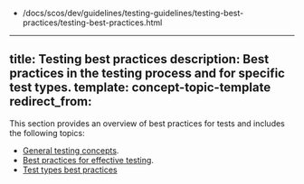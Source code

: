   - /docs/scos/dev/guidelines/testing-guidelines/testing-best-practices/testing-best-practices.html
---
title: Testing best practices
description: Best practices in the testing process and for specific test types.
template: concept-topic-template
redirect_from:
---

This section provides an overview of best practices for tests and includes the following topics:

- [General testing concepts](/docs/scos/dev/guidelines/testing-guidelines/testing-best-practices/testing-concepts.html).
- [Best practices for effective testing](/docs/scos/dev/guidelines/testing-guidelines/testing-best-practices/best-practices-for-effective-testing.html).
- [Test types best practices](/docs/scos/dev/guidelines/testing-guidelines/testing-best-practices/test-types-best-practices.html)
